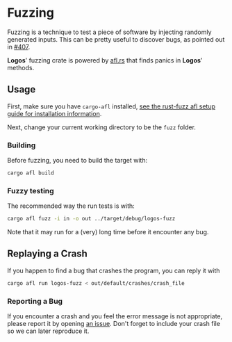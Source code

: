 # Fuzzing


Fuzzing is a technique to test a piece of software by injecting randomly generated inputs. This can be pretty useful to discover bugs, as pointed out in [#407](https://github.com/maciejhirsz/logos/pull/407).

**Logos**' fuzzing crate is powered by [afl.rs](https://github.com/rust-fuzz/afl.rs) that
finds panics in **Logos**' methods.

## Usage

First, make sure you have `cargo-afl` installed,
[see the rust-fuzz afl setup guide for installation information](https://rust-fuzz.github.io/book/afl/setup.html).

Next, change your current working directory to be the `fuzz` folder.

### Building

Before fuzzing, you need to build the target with:

```bash
cargo afl build
```

### Fuzzy testing

The recommended way the run tests is with:

```bash
cargo afl fuzz -i in -o out ../target/debug/logos-fuzz
```

Note that it may run for a (very) long time before
it encounter any bug.

## Replaying a Crash

If you happen to find a bug that crashes the program,
you can reply it with

```bash
cargo afl run logos-fuzz < out/default/crashes/crash_file
```

### Reporting a Bug

If you encounter a crash and you feel the error message
is not appropriate,
please report it by opening
[an issue](https://github.com/maciejhirsz/logos/issues/new).
Don't forget to include your crash file so we can later
reproduce it.
